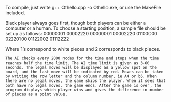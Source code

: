 To compile, just write g++ Othello.cpp -o Othello.exe, or use the MakeFile included.

Black player always goes first, though both players can be either a computer or a human. To choose a starting position, a sample file should be set up as follows:
00000001
00002220
00000001
00002220
01100000
02220100
01122002
01112222

Where 1’s correspond to white pieces and 2 corresponds to black pieces.

    The AI checks every 2000 nodes for the time and stops when the time reaches half the time limit. The AI time limit is given as 3-60 seconds. The legal moves will be displayed as a yellow spot on the board, and the last move will be indicated by red. Moves can be taken by writing the row letter and the column number, ie A4 or b5. When there are no legal moves, the game skips the player. When it sees that both have no legal moves, the game ends. After the game is over, the program displays which player wins and gives the difference in number of pieces as a point value.

